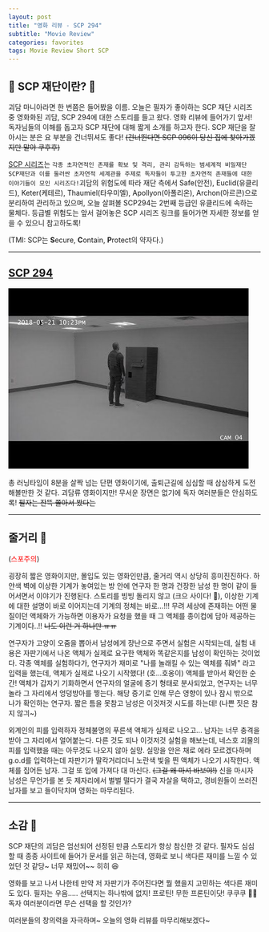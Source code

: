 ```yaml
---
layout: post
title: "영화 리뷰 - SCP 294"
subtitle: "Movie Review"
categories: favorites
tags: Movie Review Short SCP
---
```


## 👻 SCP 재단이란? 👻

괴담 마니아라면 한 번쯤은 들어봤을 이름. 오늘은 필자가 좋아하는 SCP 재단 시리즈 중 영화화된 괴담, SCP 294에 대한 스토리를 들고 왔다. 영화 리뷰에 들어가기 앞서! 독자님들의 이해를 돕고자 SCP 재단에 대해 짧게 소개를 하고자 한다. SCP 재단을 잘 아시는 분은 요 부분을 건너뛰셔도 좋다! ~~(건너뛴다면 SCP 096이 당신 집에 찾아가겠지만 말야 쿠후후)~~

[SCP 시리즈](http://scp-wiki.wikidot.com/)는 `각종 초자연적인 존재를 확보 및 격리, 관리 감독하는 범세계적 비밀재단 SCP재단과 이를 둘러싼 초자연적 세계관을 주제로 독자들이 투고한 초자연적 존재들에 대한 이야기들이 모인 시리즈다!`괴담의 위험도에 따라 재단 측에서 Safe(안전), Euclid(유클리드), Keter(케테르), Thaumiel(타우미엘), Apollyon(아폴리온), Archon(아르콘)으로 분리하여 관리하고 있으며, 오늘 살펴볼 SCP294는 2번째 등급인 유클리드에 속하는 물체다. 등급별 위험도는 앞서 걸어놓은 SCP 시리즈 링크를 들어가면 자세한 정보를 얻을 수 있으니 참고하도록!

(TMI: SCP는 **S**ecure, **C**ontain, **P**rotect의 약자다.)

---

## [SCP 294](https://www.youtube.com/watch?v=aNaOOnc0ufo&t=262s)

![SCP 294](https://raw.githubusercontent.com/Cho-Geonwoo/Cho-Geonwoo.github.io/master/assets/img/favorites/SCP294.jpg)

총 러닝타임이 8분을 살짝 넘는 단편 영화이기에, 출퇴근길에 심심할 때 삼삼하게 도전해볼만한 것 같다. 괴담류 영화이지만! 무서운 장면은 없기에 독자 여러분들은 안심하도록! ~~필자는 잔뜩 쫄아서 봤다는~~

---

## 줄거리 📖

(<span style="color:red">스포주의</span>)

굉장히 짧은 영화이지만, 몰입도 있는 영화인만큼, 줄거리 역시 상당히 흥미진진하다. 하얀색 벽에 이상한 기계가 놓여있는 방 안에 연구자 한 명과 건장한 남성 한 명이 같이 들어서면서 이야기가 진행된다. 스토리를 빙빙 돌리지 않고 (크으 사이다! 🥤), 이상한 기계에 대한 설명이 바로 이어지는데 기계의 정체는 바로...!!! 무려 세상에 존재하는 어떤 물질이던 액체화가 가능하면 이용자가 요청을 했을 때 그 액체를 종이컵에 담아 제공하는 기계이다..!! ~~나도 이런 거 하나만 ㅠㅠ~~

연구자가 고양이 오줌을 뽑아서 남성에게 장난으로 주면서 실험은 시작되는데, 실험 내용은 자판기에서 나온 액체가 실제로 요구한 액체와 똑같은지를 남성이 확인하는 것이었다. 각종 액체를 실험하다가, 연구자가 재미로 "나를 놀래킬 수 있는 액체를 줘봐" 라고 입력을 했는데, 액체가 실제로 나오기 시작했다! (호...호옹이) 액체를 받아서 확인한 순간! 액체가 갑자기 기화하면서 연구자의 얼굴에 증기 형태로 분사되었고, 연구자는 너무 놀라 그 자리에서 엉덩방아를 찧는다. 해당 증기로 인해 무슨 영향이 있나 잠시 밖으로 나가 확인하는 연구자. 짧은 틈을 못참고 남성은 이것저것 시도를 하는데! (나쁜 짓은 참지 않긔~)

외계인의 피를 입력하자 정체불명의 푸른색 액체가 실제로 나오고... 남자는 너무 충격을 받아 그 자리에서 얼어붙는다. 다른 것도 되나 이것저것 실험을 해보는데, 네스호 괴물의 피를 입력했을 때는 아무것도 나오지 않아 실망. 실망을 안은 채로 에라 모르겠다하며 g.o.d를 입력하는데 자판기가 딸칵거리더니 노란색 빛을 띈 액체가 나오기 시작한다. 액체를 집어든 남자. 그걸 또 입에 가져다 대 마신다. ~~(그걸 왜 마셔 바보야!)~~ 신을 마시자 남성은 무언가를 본 듯 제자리에서 벌벌 떨다가 결국 자살을 택하고, 경비원들이 쓰러진 남자를 보고 들이닥치며 영화는 마무리된다.

---

## 소감 🎤

SCP 재단의 괴담은 엄선되어 선정된 만큼 스토리가 항상 참신한 것 같다. 필자도 심심할 때 종종 사이트에 들어가 문서를 읽곤 하는데, 영화로 보니 색다른 재미를 느낄 수 있었던 것 같당~ 너무 재밌어~~ 히히 😆

영화를 보고 나서 나한테 만약 저 자판기가 주어진다면 뭘 했을지 고민하는 색다른 재미도 있다. 필자는 우음..... 선택지는 하나밖에 없지! 프로틴! 무한 프론틴이닷! 쿠쿠쿠 💪💪 독자 여러분이라면 무슨 선택을 할 것인가?

여러분들의 창의력을 자극하며~ 오늘의 영화 리뷰를 마무리해보겠다~
